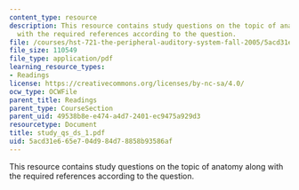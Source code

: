 ```yaml
---
content_type: resource
description: This resource contains study questions on the topic of anatomy along
  with the required references according to the question.
file: /courses/hst-721-the-peripheral-auditory-system-fall-2005/5acd31e665e704d984d78858b93586af_study_qs_ds_1.pdf
file_size: 110549
file_type: application/pdf
learning_resource_types:
- Readings
license: https://creativecommons.org/licenses/by-nc-sa/4.0/
ocw_type: OCWFile
parent_title: Readings
parent_type: CourseSection
parent_uid: 49538b8e-e474-a4d7-2401-ec9475a929d3
resourcetype: Document
title: study_qs_ds_1.pdf
uid: 5acd31e6-65e7-04d9-84d7-8858b93586af
---
```

This resource contains study questions on the topic of anatomy along with the required references according to the question.
